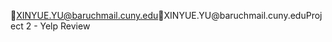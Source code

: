 XINYUE.YU@baruchmail.cuny.edu                         X I N Y U E . Y U @ b a r u c h m a i l . c u n y . e d u   P r o j e c t   2   -   Y e l p   R e v i e w 